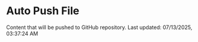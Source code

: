 # Auto Push File

Content that will be pushed to GitHub repository.
Last updated: 07/13/2025, 03:37:24 AM